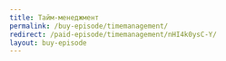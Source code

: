 ```yaml
---
title: Тайм-менеджмент
permalink: /buy-episode/timemanagement/
redirect: /paid-episode/timemanagement/nHI4k0ysC-Y/
layout: buy-episode
---
```

